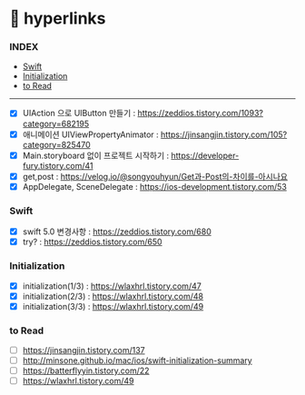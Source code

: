 # 🔗 hyperlinks

### INDEX
- [Swift](#swift)
- [Initialization](#initialization)
- [to Read](#to-read)
---

- [x] UIAction 으로 UIButton 만들기 : https://zeddios.tistory.com/1093?category=682195
- [x] 애니메이션 UIViewPropertyAnimator : https://jinsangjin.tistory.com/105?category=825470
- [x] Main.storyboard 없이 프로젝트 시작하기 : https://developer-fury.tistory.com/41
- [x] get,post : https://velog.io/@songyouhyun/Get과-Post의-차이를-아시나요
- [x] AppDelegate, SceneDelegate : https://ios-development.tistory.com/53

### Swift
- [x] swift 5.0 변경사항 : https://zeddios.tistory.com/680
- [x] try? : https://zeddios.tistory.com/650

### Initialization
- [x] initialization(1/3) : https://wlaxhrl.tistory.com/47
- [x] initialization(2/3) : https://wlaxhrl.tistory.com/48
- [x] initialization(3/3) : https://wlaxhrl.tistory.com/49

### to Read

- [ ] https://jinsangjin.tistory.com/137
- [ ] http://minsone.github.io/mac/ios/swift-initialization-summary
- [ ] https://batterflyyin.tistory.com/22
- [ ] https://wlaxhrl.tistory.com/49
